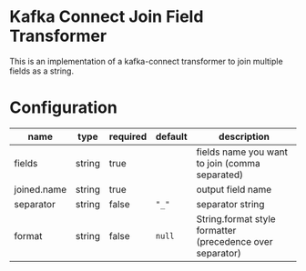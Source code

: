 # Kafka Connect Join Field Transformer

This is an implementation of a kafka-connect transformer to join multiple fields as a string.

# Configuration

| name        | type   | required | default | description                                               |
|-------------|--------|----------|---------|-----------------------------------------------------------|
| fields      | string | true     |         | fields name you want to join (comma separated)            |
| joined.name | string | true     |         | output field name                                         |
| separator   | string | false    | `"_"`   | separator string                                          |
| format      | string | false    | `null`  | String.format style formatter (precedence over separator) |

